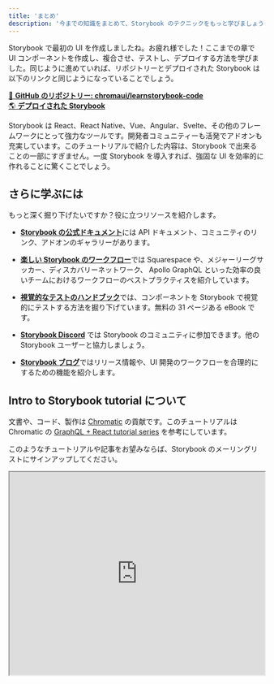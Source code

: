 ```yaml
---
title: 'まとめ'
description: '今までの知識をまとめて、Storybook のテクニックをもっと学びましょう'
---
```


Storybook で最初の UI を作成しましたね。お疲れ様でした！ここまでの章で UI コンポーネントを作成し、複合させ、テストし、デプロイする方法を学びました。同じように進めていれば、リポジトリーとデプロイされた Storybook は以下のリンクと同じようになっていることでしょう。

[📕 **GitHub のリポジトリー: chromaui/learnstorybook-code**](https://github.com/chromaui/learnstorybook-code)
<br/>
[🌎 **デプロイされた Storybook**](https://clever-banach-415c03.netlify.app/)

Storybook は React、React Native、Vue、Angular、Svelte、その他のフレームワークにとって強力なツールです。開発者コミュニティーも活発でアドオンも充実しています。このチュートリアルで紹介した内容は、Storybook で出来ることの一部にすぎません。一度 Storybook を導入すれば、強固な UI を効率的に作れることに驚くことでしょう。

## さらに学ぶには

もっと深く掘り下げたいですか？役に立つリソースを紹介します。

- [**Storybook の公式ドキュメント**](https://storybook.js.org/docs/react/get-started/introduction)には API ドキュメント、コミュニティのリンク、アドオンのギャラリーがあります。

- [**楽しい Storybook のワークフロー**](https://www.chromatic.com/blog/the-delightful-storybook-workflow)では Squarespace や、メジャーリーグサッカー、ディスカバリーネットワーク、 Apollo GraphQL といった効率の良いチームにおけるワークフローのベストプラクティスを紹介しています。

- [**視覚的なテストのハンドブック**](https://storybook.js.org/tutorials/visual-testing-handbook/)では、コンポーネントを Storybook で視覚的にテストする方法を掘り下げています。無料の 31 ページある eBook です。

- [**Storybook Discord**](https://discord.gg/UUt2PJb) では Storybook のコミュニティに参加できます。他の Storybook ユーザーと協力しましょう。

- [**Storybook ブログ**](https://medium.com/storybookjs)ではリリース情報や、UI 開発のワークフローを合理的にするための機能を紹介します。

## Intro to Storybook tutorial について

文書や、コード、製作は [Chromatic](https://www.chromatic.com/) の貢献です。このチュートリアルは Chromatic の [GraphQL + React tutorial series](https://www.chromatic.com/blog/graphql-react-tutorial-part-1-6) を参考にしています。

このようなチュートリアルや記事をお望みならば、Storybook のメーリングリストにサインアップしてください。

<iframe style="height:400px;width:100%;max-width:800px;margin:0px auto;" src="https://upscri.be/d42fc0?as_embed"></iframe>
